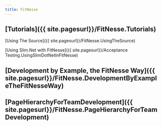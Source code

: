 ```yaml
---
title: FitNesse
---
```

## [Tutorials]({{ site.pagesurl}}/FitNesse.Tutorials)

[Using The Source]({{ site.pagesurl}}/FitNesse.UsingTheSource)
 
[Using Slim.Net with FitNesse]({{ site.pagesurl}}/Acceptance Testing.UsingSlimDotNetInFitNesse)

## [Development by Example, the FitNesse Way]({{ site.pagesurl}}/FitNesse.DevelopmentByExampleTheFitNesseWay)

## [PageHierarchyForTeamDevelopment]({{ site.pagesurl}}/FitNesse.PageHierarchyForTeamDevelopment)
